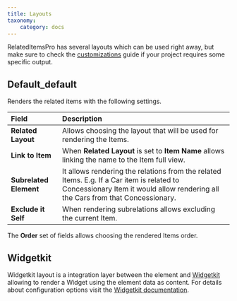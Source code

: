 ```yaml
---
title: Layouts
taxonomy:
    category: docs
---
```


RelatedItemsPro has several layouts which can be used right away, but make sure to check the [customizations](/elements/relateditemspro/advanced/customizations) guide if your project requires some specific output.

## Default_default

Renders the related items with the following settings.

| Field       | Description |
| :---------- | :---------- |
| **Related Layout** | Allows choosing the layout that will be used for rendering the Items. |
| **Link to Item** | When **Related Layout** is set to **Item Name** allows linking the name to the Item full view. |
| **Subrelated Element** | It allows rendering the relations from the related Items. E.g. If a Car item is related to Concessionary Item it would allow rendering all the Cars from that Concessionary. |
| **Exclude it Self** | When rendering subrelations allows excluding the current Item. |

The **Order** set of fields allows choosing the rendered Items order.

## Widgetkit

Widgetkit layout is a integration layer between the element and [Widgetkit](http://yootheme.com/widgetkit) allowing to render a Widget using the element data as content. For details about configuration options visit the [Widgetkit documentation](http://yootheme.com/widgetkit/documentation).
